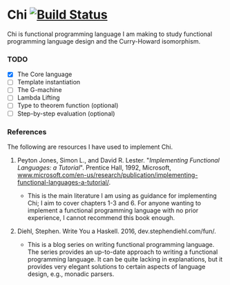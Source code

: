 # Chi [![Build Status](https://travis-ci.com/J0HNN7G/chi.svg?token=ZvK25wQRVaBqu1vwJ2pP&branch=coreLang)](https://travis-ci.com/J0HNN7G/chi)

 Chi is functional programming language I am making to study functional programming language design and the Curry-Howard isomorphism. 
 
 ### TODO
 
 - [x] The Core language
 - [ ] Template instantiation
 - [ ] The G-machine
 - [ ] Lambda Lifting
 - [ ] Type to theorem function (optional)
 - [ ] Step-by-step evaluation (optional)
 
 ### References

The following are resources I have used to implement Chi. 

1.  Peyton Jones, Simon L., and David R. Lester. "*Implementing Functional Languages: a Tutorial*". Prentice Hall, 1992, Microsoft, www.microsoft.com/en-us/research/publication/implementing-functional-languages-a-tutorial/.
    - This is the main literature I am using as guidance for implementing Chi; I aim to cover chapters 1-3 and 6. For anyone wanting to implement a functional programming       language with no prior experience, I cannot recommend this book enough.

2.  Diehl, Stephen. Write You a Haskell. 2016, dev.stephendiehl.com/fun/.
    - This is a blog series on writing functional programming language. The series provides an up-to-date approach to writing a functional programming language. It can be quite    lacking in explanations, but it provides very elegant solutions to certain aspects of language design, e.g., monadic parsers. 
